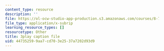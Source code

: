 ```yaml
---
content_type: resource
description: ''
file: https://ol-ocw-studio-app-production.s3.amazonaws.com/courses/8-701-introduction-to-nuclear-and-particle-physics-fall-2020/447352599aa7cd703e2537a7202d93d9_X4Y9n_c1ej8.srt
file_type: application/x-subrip
learning_resource_types: []
resourcetype: Other
title: 3play caption file
uid: 44735259-9aa7-cd70-3e25-37a7202d93d9
---
```

